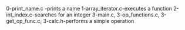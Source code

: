 0-print_name.c -prints a name
1-array_iterator.c-executes a function
2-int_index.c-searches for an integer
3-main.c, 3-op_functions.c, 3-get_op_func.c, 3-calc.h-performs a simple operation
